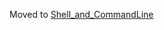 Moved to [Shell_and_CommandLine](https://github.com/Crossroadsman/Shell_and_CommandLine/tree/master/commands)
